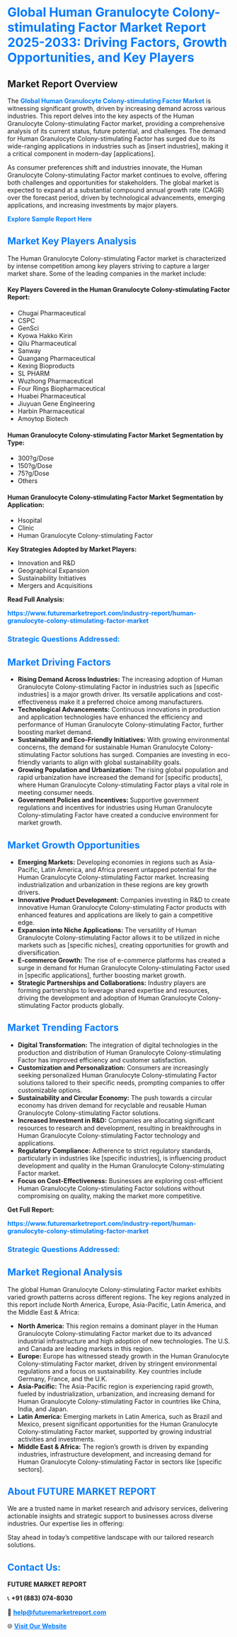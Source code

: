 <h1 style="color: #007BFF;">Global Human Granulocyte Colony-stimulating Factor Market Report 2025-2033: Driving Factors, Growth Opportunities, and Key Players</h1>

<section id="overview">
<h2>Market Report Overview</h2>
<p>The <a href="https://www.futuremarketreport.com/industry-report/human-granulocyte-colony-stimulating-factor-market" style="color: #007BFF; text-decoration: none;"><strong>Global Human Granulocyte Colony-stimulating Factor Market</strong></a> is witnessing significant growth, driven by increasing demand across various industries. This report delves into the key aspects of the Human Granulocyte Colony-stimulating Factor market, providing a comprehensive analysis of its current status, future potential, and challenges. The demand for Human Granulocyte Colony-stimulating Factor has surged due to its wide-ranging applications in industries such as [insert industries], making it a critical component in modern-day [applications].</p>
<p>As consumer preferences shift and industries innovate, the Human Granulocyte Colony-stimulating Factor market continues to evolve, offering both challenges and opportunities for stakeholders. The global market is expected to expand at a substantial compound annual growth rate (CAGR) over the forecast period, driven by technological advancements, emerging applications, and increasing investments by major players.</p>
</section>

<section id="overview">
<p><a href="https://www.futuremarketreport.com/request-sample/reportId=125460" style="color: #007BFF; text-decoration: none;"><strong>Explore Sample Report Here</strong></a></p>
</section>

<section id="key-players">
<h2 style="color: #007BFF;">Market Key Players Analysis</h2>
<p>The Human Granulocyte Colony-stimulating Factor market is characterized by intense competition among key players striving to capture a larger market share. Some of the leading companies in the market include:</p>
<h4>Key Players Covered in the Human Granulocyte Colony-stimulating Factor Report:</h4>
<ul><li>Chugai Pharmaceutical</li><li>CSPC</li><li>GenSci</li><li>Kyowa Hakko Kirin</li><li>Qilu Pharmaceutical</li><li>Sanway</li><li>Quangang Pharmaceutical</li><li>Kexing Bioproducts</li><li>SL PHARM</li><li>Wuzhong Pharmaceutical</li><li>Four Rings Biopharmaceutical</li><li>Huabei Pharmaceutical</li><li>Jiuyuan Gene Engineering</li><li>Harbin Pharmaceutical</li><li>Amoytop Biotech</li></ul>
<h4>Human Granulocyte Colony-stimulating Factor Market Segmentation by Type:</h4>
<ul><li>300?g/Dose</li><li>150?g/Dose</li><li>75?g/Dose</li><li>Others</li></ul>

<h4>Human Granulocyte Colony-stimulating Factor Market Segmentation by Application:</h4>
<ul><li>Hsopital</li><li>Clinic</li><li>Human Granulocyte Colony-stimulating Factor</li></ul>
<p><strong>Key Strategies Adopted by Market Players:</strong></p>
<ul>
<li>Innovation and R&D</li>
<li>Geographical Expansion</li>
<li>Sustainability Initiatives</li>
<li>Mergers and Acquisitions</li>
</ul>
</section>

<section>
<p><strong>Read Full Analysis: </strong></p><a href="https://www.futuremarketreport.com/industry-report/human-granulocyte-colony-stimulating-factor-market" style="color: #007BFF; text-decoration: none;"><strong>https://www.futuremarketreport.com/industry-report/human-granulocyte-colony-stimulating-factor-market</strong></a>
<h3 style="color: #007BFF;">Strategic Questions Addressed:</h3>
</section>

<section id="driving-factors">
<h2 style="color: #007BFF;">Market Driving Factors</h2>
<ul>
<li><strong>Rising Demand Across Industries:</strong> The increasing adoption of Human Granulocyte Colony-stimulating Factor in industries such as [specific industries] is a major growth driver. Its versatile applications and cost-effectiveness make it a preferred choice among manufacturers.</li>
<li><strong>Technological Advancements:</strong> Continuous innovations in production and application technologies have enhanced the efficiency and performance of Human Granulocyte Colony-stimulating Factor, further boosting market demand.</li>
<li><strong>Sustainability and Eco-Friendly Initiatives:</strong> With growing environmental concerns, the demand for sustainable Human Granulocyte Colony-stimulating Factor solutions has surged. Companies are investing in eco-friendly variants to align with global sustainability goals.</li>
<li><strong>Growing Population and Urbanization:</strong> The rising global population and rapid urbanization have increased the demand for [specific products], where Human Granulocyte Colony-stimulating Factor plays a vital role in meeting consumer needs.</li>
<li><strong>Government Policies and Incentives:</strong> Supportive government regulations and incentives for industries using Human Granulocyte Colony-stimulating Factor have created a conducive environment for market growth.</li>
</ul>
</section>

<section id="growth-opportunities">
<h2 style="color: #007BFF;">Market Growth Opportunities</h2>
<ul>
<li><strong>Emerging Markets:</strong> Developing economies in regions such as Asia-Pacific, Latin America, and Africa present untapped potential for the Human Granulocyte Colony-stimulating Factor market. Increasing industrialization and urbanization in these regions are key growth drivers.</li>
<li><strong>Innovative Product Development:</strong> Companies investing in R&D to create innovative Human Granulocyte Colony-stimulating Factor products with enhanced features and applications are likely to gain a competitive edge.</li>
<li><strong>Expansion into Niche Applications:</strong> The versatility of Human Granulocyte Colony-stimulating Factor allows it to be utilized in niche markets such as [specific niches], creating opportunities for growth and diversification.</li>
<li><strong>E-commerce Growth:</strong> The rise of e-commerce platforms has created a surge in demand for Human Granulocyte Colony-stimulating Factor used in [specific applications], further boosting market growth.</li>
<li><strong>Strategic Partnerships and Collaborations:</strong> Industry players are forming partnerships to leverage shared expertise and resources, driving the development and adoption of Human Granulocyte Colony-stimulating Factor products globally.</li>
</ul>
</section>

<section id="trending-factors">
<h2 style="color: #007BFF;">Market Trending Factors</h2>
<ul>
<li><strong>Digital Transformation:</strong> The integration of digital technologies in the production and distribution of Human Granulocyte Colony-stimulating Factor has improved efficiency and customer satisfaction.</li>
<li><strong>Customization and Personalization:</strong> Consumers are increasingly seeking personalized Human Granulocyte Colony-stimulating Factor solutions tailored to their specific needs, prompting companies to offer customizable options.</li>
<li><strong>Sustainability and Circular Economy:</strong> The push towards a circular economy has driven demand for recyclable and reusable Human Granulocyte Colony-stimulating Factor solutions.</li>
<li><strong>Increased Investment in R&D:</strong> Companies are allocating significant resources to research and development, resulting in breakthroughs in Human Granulocyte Colony-stimulating Factor technology and applications.</li>
<li><strong>Regulatory Compliance:</strong> Adherence to strict regulatory standards, particularly in industries like [specific industries], is influencing product development and quality in the Human Granulocyte Colony-stimulating Factor market.</li>
<li><strong>Focus on Cost-Effectiveness:</strong> Businesses are exploring cost-efficient Human Granulocyte Colony-stimulating Factor solutions without compromising on quality, making the market more competitive.</li>
</ul>
</section>

<section>
<p><strong>Get Full Report: </strong></p><a href="https://www.futuremarketreport.com/industry-report/human-granulocyte-colony-stimulating-factor-market" style="color: #007BFF; text-decoration: none;"><strong>https://www.futuremarketreport.com/industry-report/human-granulocyte-colony-stimulating-factor-market</strong></a>
<h3 style="color: #007BFF;">Strategic Questions Addressed:</h3>
</section>


<section id="regional-analysis">
<h2 style="color: #007BFF;">Market Regional Analysis</h2>
<p>The global Human Granulocyte Colony-stimulating Factor market exhibits varied growth patterns across different regions. The key regions analyzed in this report include North America, Europe, Asia-Pacific, Latin America, and the Middle East & Africa:</p>
<ul>
<li><strong>North America:</strong> This region remains a dominant player in the Human Granulocyte Colony-stimulating Factor market due to its advanced industrial infrastructure and high adoption of new technologies. The U.S. and Canada are leading markets in this region.</li>
<li><strong>Europe:</strong> Europe has witnessed steady growth in the Human Granulocyte Colony-stimulating Factor market, driven by stringent environmental regulations and a focus on sustainability. Key countries include Germany, France, and the U.K.</li>
<li><strong>Asia-Pacific:</strong> The Asia-Pacific region is experiencing rapid growth, fueled by industrialization, urbanization, and increasing demand for Human Granulocyte Colony-stimulating Factor in countries like China, India, and Japan.</li>
<li><strong>Latin America:</strong> Emerging markets in Latin America, such as Brazil and Mexico, present significant opportunities for the Human Granulocyte Colony-stimulating Factor market, supported by growing industrial activities and investments.</li>
<li><strong>Middle East & Africa:</strong> The region’s growth is driven by expanding industries, infrastructure development, and increasing demand for Human Granulocyte Colony-stimulating Factor in sectors like [specific sectors].</li>
</ul>
</section>

<footer>
<h2 style="color: #007BFF;">About FUTURE MARKET REPORT</h2>
<p>We are a trusted name in market research and advisory services, delivering actionable insights and strategic support to businesses across diverse industries. Our expertise lies in offering:</p>

<p>Stay ahead in today’s competitive landscape with our tailored research solutions.</p>

<h2 style="color: #007BFF;">Contact Us:</h2>
<p><strong>FUTURE MARKET REPORT</strong></p>
<p>📞 <strong>+91 (883) 074-8030</strong></p>
<p>📧 <strong><a href="mailto:help@futuremarketreport.com" style="color: #007BFF;">help@futuremarketreport.com</a></strong></p>
<p>🌐 <strong><a href="https://www.futuremarketreport.com/" style="color: #007BFF;">Visit Our Website</a></strong></p>
</footer>